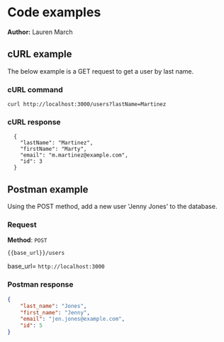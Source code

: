 # Code examples

**Author:** Lauren March

## cURL example

The below example is a GET request to get a user by last name.

### cURL command

```shell
curl http://localhost:3000/users?lastName=Martinez
```

### cURL response

```shell
  {
    "lastName": "Martinez",
    "firstName": "Marty",
    "email": "m.martinez@example.com",
    "id": 3
  }
```

## Postman example

Using the POST method, add a new user 'Jenny Jones' to the database.

### Request

**Method**: `POST`

```shell
{{base_url}}/users
```

base_url= `http://localhost:3000`

### Postman response

```json
{
    "last_name": "Jones",
    "first_name": "Jenny",
    "email": "jen.jones@example.com",
    "id": 5
}
```
